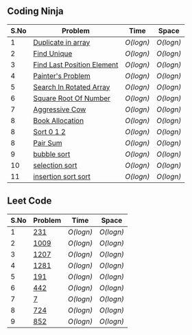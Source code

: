 ## Coding Ninja

| S.No | Problem                                                                                                                                                                                  | Time      | Space     |
| ---- | ---------------------------------------------------------------------------------------------------------------------------------------------------------------------------------------- | --------- | --------- |
| 1    | [Duplicate in array](https://github.com/Namansingh03/DSA-with-cpp/blob/main/coding%20ninja%20question/Duplicate_in_array.cpp)| _O(logn)_ | _O(logn)_ |
| 2    | [Find Unique](https://github.com/Namansingh03/DSA-with-cpp/blob/main/coding%20ninja%20question/Find_Unique.cpp)| _O(logn)_ | _O(logn)_ |
| 3    | [Find Last Position Element](https://github.com/Namansingh03/DSA-with-cpp/blob/main/coding%20ninja%20question/First-Last-Position-Element.cpp)| _O(logn)_ | _O(logn)_ |
| 4    | [Painter's Problem](https://github.com/Namansingh03/DSA-with-cpp/blob/main/coding%20ninja%20question/Painter's_problem.cpp)| _O(logn)_ | _O(logn)_ |
| 5    | [Search In Rotated Array](https://github.com/Namansingh03/DSA-with-cpp/blob/main/coding%20ninja%20question/Search-In-Rotated-Sorted-Array.cpp)| _O(logn)_ | _O(logn)_ |
| 6    | [Square Root Of Number](https://github.com/Namansingh03/DSA-with-cpp/blob/main/coding%20ninja%20question/Search-In-Rotated-Sorted-Array.cpp)| _O(logn)_ | _O(logn)_ |
| 7    | [Aggressive Cow](https://github.com/Namansingh03/DSA-with-cpp/blob/main/coding%20ninja%20question/aggressive_cows.cpp)| _O(logn)_ | _O(logn)_ |
| 8    | [Book Allocation](https://github.com/Namansingh03/DSA-with-cpp/blob/main/coding%20ninja%20question/books_allocation.cpp)| _O(logn)_ | _O(logn)_ |
| 8    | [Sort 0 1 2](https://github.com/Namansingh03/DSA-with-cpp/blob/main/coding%20ninja%20question/sort-0-1-2.cpp)| _O(logn)_ | _O(logn)_ |
| 8    | [Pair Sum](https://github.com/Namansingh03/DSA-with-cpp/blob/main/coding%20ninja%20question/pair-sum.cpp)| _O(logn)_ | _O(logn)_ |
| 9    | [bubble sort](https://github.com/Namansingh03/DSA-with-cpp/blob/main/coding%20ninja%20question/bubble_sort.cpp)| _O(logn)_ | _O(logn)_ |
| 10    | [selection sort](https://github.com/Namansingh03/DSA-with-cpp/blob/main/coding%20ninja%20question/selection_sort.cpp)| _O(logn)_ | _O(logn)_ |
| 11    | [insertion sort sort](https://github.com/Namansingh03/DSA-with-cpp/blob/main/coding%20ninja%20question/insertion_sort.cpp)| _O(logn)_ | _O(logn)_ |



## Leet Code
| S.No | Problem                                                                                                                                                                                  | Time      | Space     |
| ---- | ---------------------------------------------------------------------------------------------------------------------------------------------------------------------------------------- | --------- | --------- |
| 1    | [231](https://github.com/Namansingh03/DSA-with-cpp/blob/main/leetcode%20question/Leetcode-231.cpp)| _O(logn)_ | _O(logn)_ |
| 2    | [1009](https://github.com/Namansingh03/DSA-with-cpp/blob/main/leetcode%20question/leetcode-1009.cpp)| _O(logn)_ | _O(logn)_ |
| 3    | [1207](https://github.com/Namansingh03/DSA-with-cpp/blob/main/leetcode%20question/leetcode-1207.cpp)| _O(logn)_ | _O(logn)_ |
| 4    | [1281](https://github.com/Namansingh03/DSA-with-cpp/blob/main/leetcode%20question/leetcode-1281.cpp)| _O(logn)_ | _O(logn)_ |
| 5    | [191](https://github.com/Namansingh03/DSA-with-cpp/blob/main/leetcode%20question/leetcode-191.cpp)| _O(logn)_ | _O(logn)_ |
| 6    | [442](https://github.com/Namansingh03/DSA-with-cpp/blob/main/leetcode%20question/leetcode-442.cpp)| _O(logn)_ | _O(logn)_ |
| 7    | [7](https://github.com/Namansingh03/DSA-with-cpp/blob/main/leetcode%20question/leetcode-7.cpp)| _O(logn)_ | _O(logn)_ |
| 8    | [724](https://github.com/Namansingh03/DSA-with-cpp/blob/main/leetcode%20question/leetcode-724.cpp)| _O(logn)_ | _O(logn)_ |
| 9    | [852](https://github.com/Namansingh03/DSA-with-cpp/blob/main/leetcode%20question/leetcode-852.cpp)| _O(logn)_ | _O(logn)_ |
